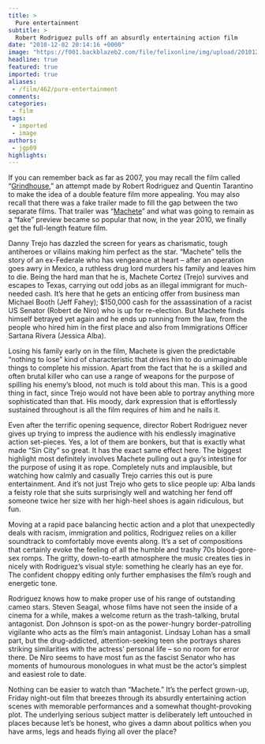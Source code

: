 ```yaml
---
title: >
  Pure entertainment
subtitle: >
  Robert Rodriguez pulls off an absurdly entertaining action film
date: "2010-12-02 20:14:16 +0000"
image: "https://f001.backblazeb2.com/file/felixonline/img/upload/201012022011-ks607-machete.jpg"
headline: true
featured: true
imported: true
aliases:
 - /film/462/pure-entertainment
comments:
categories:
 - film
tags:
 - imported
 - image
authors:
 - jgp09
highlights:
---
```


If you can remember back as far as 2007, you may recall the film called “[Grindhouse](http://www.imdb.com/title/tt0462322/),” an attempt made by Robert Rodriguez and Quentin Tarantino to make the idea of a double feature film more appealing. You may also recall that there was a fake trailer made to fill the gap between the two separate films. That trailer was “[Machete](http://www.youtube.com/watch?v=hIxcVzwLR1k)” and what was going to remain as a “fake” preview became so popular that now, in the year 2010, we finally get the full-length feature film.

Danny Trejo has dazzled the screen for years as charismatic, tough antiheroes or villains making him perfect as the star. “Machete” tells the story of an ex-Federale who has vengeance at heart – after an operation goes awry in Mexico, a ruthless drug lord murders his family and leaves him to die. Being the hard man that he is, Machete Cortez (Trejo) survives and escapes to Texas, carrying out odd jobs as an illegal immigrant for much-needed cash. It’s here that he gets an enticing offer from business man Michael Booth (Jeff Fahey); $150,000 cash for the assassination of a racist US Senator (Robert de Niro) who is up for re-election. But Machete finds himself betrayed yet again and he ends up running from the law, from the people who hired him in the first place and also from Immigrations Officer Sartana Rivera (Jessica Alba).

Losing his family early on in the film, Machete is given the predictable “nothing to lose” kind of characteristic that drives him to do unimaginable things to complete his mission. Apart from the fact that he is a skilled and often brutal killer who can use a range of weapons for the purpose of spilling his enemy’s blood, not much is told about this man. This is a good thing in fact, since Trejo would not have been able to portray anything more sophisticated than that. His moody, dark expression that is effortlessly sustained throughout is all the film requires of him and he nails it.

Even after the terrific opening sequence, director Robert Rodriguez never gives up trying to impress the audience with his endlessly imaginative action set-pieces. Yes, a lot of them are bonkers, but that is exactly what made “Sin City” so great. It has the exact same effect here. The biggest highlight most definitely involves Machete pulling out a guy’s intestine for the purpose of using it as rope. Completely nuts and implausible, but watching how calmly and casually Trejo carries this out is pure entertainment. And it’s not just Trejo who gets to slice people up: Alba lands a feisty role that she suits surprisingly well and watching her fend off someone twice her size with her high-heel shoes is again ridiculous, but fun.

Moving at a rapid pace balancing hectic action and a plot that unexpectedly deals with racism, immigration and politics, Rodriguez relies on a killer soundtrack to comfortably move events along. It’s a set of compositions that certainly evoke the feeling of all the humble and trashy 70s blood-gore-sex romps. The gritty, down-to-earth atmosphere the music creates ties in nicely with Rodriguez’s visual style: something he clearly has an eye for. The confident choppy editing only further emphasises the film’s rough and energetic tone.

Rodriguez knows how to make proper use of his range of outstanding cameo stars. Steven Seagal, whose films have not seen the inside of a cinema for a while, makes a welcome return as the trash-talking, brutal antagonist. Don Johnson is spot-on as the power-hungry border-patrolling vigilante who acts as the film’s main antagonist. Lindsay Lohan has a small part, but the drug-addicted, attention-seeking teen she portrays shares striking similarities with the actress’ personal life – so no room for error there. De Niro seems to have most fun as the fascist Senator who has moments of humourous monologues in what must be the actor’s simplest and easiest role to date.

Nothing can be easier to watch than “Machete.” It’s the perfect grown-up, Friday night-out film that breezes through its absurdly entertaining action scenes with memorable performances and a somewhat thought-provoking plot. The underlying serious subject matter is deliberately left untouched in places because let’s be honest, who gives a damn about politics when you have arms, legs and heads flying all over the place?
